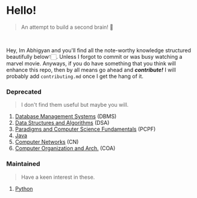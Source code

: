 # Hello!

>An attempt to build a second brain! 🧠

<br>

Hey, Im Abhigyan and you'll find all the note-worthy knowledge structured beautifully below👇🏻. Unless I forgot to 
commit or was busy watching a marvel movie. Anyways, if you do have something that you think will enhance this repo, 
then by all means go ahead and <i><b>contribute!</b></i> I will probably add `contributing.md` once I get the hang
of it. <br>

### Deprecated
> I don't find them useful but maybe you will.
1. [Database Management Systems](https://github.com/AbhigyanBafna/brain2/tree/main/deprecated/SY/DBMS) (DBMS)
2. [Data Structures and Algorithms](https://github.com/AbhigyanBafna/brain2/tree/main/deprecated/SY/DSA) (DSA)
3. [Paradigms and Computer Science Fundamentals](https://github.com/AbhigyanBafna/brain2/tree/main/deprecated/SY/PCPF) (PCPF)
4. [Java](https://github.com/AbhigyanBafna/brain2/tree/main/deprecated/SY/Java)
5. [Computer Networks](https://github.com/AbhigyanBafna/brain2/tree/main/deprecated/SY/Networks) (CN)
6. [Computer Organization and Arch.](https://github.com/AbhigyanBafna/brain2/tree/main/deprecated/SY/COA) (COA)

### Maintained
> Have a keen interest in these.
1. [Python](https://github.com/AbhigyanBafna/brain2/tree/main/python#readme)

